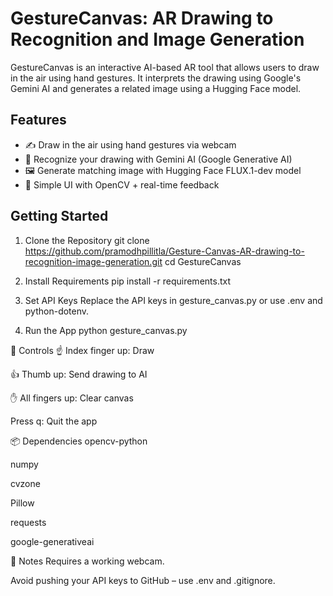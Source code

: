# GestureCanvas: AR Drawing to Recognition and Image Generation

GestureCanvas is an interactive AI-based AR tool that allows users to draw in the air using hand gestures. It interprets the drawing using Google's Gemini AI and generates a related image using a Hugging Face model.

## Features

- ✍️ Draw in the air using hand gestures via webcam
- 🧠 Recognize your drawing with Gemini AI (Google Generative AI)
- 🖼️ Generate matching image with Hugging Face FLUX.1-dev model
- 🎯 Simple UI with OpenCV + real-time feedback

## Getting Started

1. Clone the Repository
git clone https://github.com/pramodhpillitla/Gesture-Canvas-AR-drawing-to-recognition-image-generation.git
cd GestureCanvas

2. Install Requirements
pip install -r requirements.txt

3. Set API Keys
Replace the API keys in gesture_canvas.py or use .env and python-dotenv.

4. Run the App
python gesture_canvas.py

🧪 Controls
☝️ Index finger up: Draw

👍 Thumb up: Send drawing to AI

✋ All fingers up: Clear canvas

Press q: Quit the app

📦 Dependencies
opencv-python

numpy

cvzone

Pillow

requests

google-generativeai

📌 Notes
Requires a working webcam.

Avoid pushing your API keys to GitHub – use .env and .gitignore.

